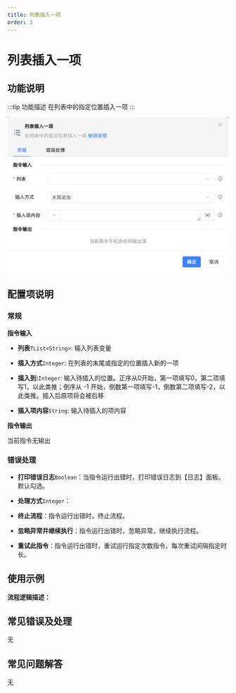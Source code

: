 ```yaml
---
title: 列表插入一项
order: 3
---
```


# 列表插入一项

## 功能说明

:::tip 功能描述
在列表中的指定位置插入一项
:::

![列表插入一项](../../../assets/列表插入一项_command.png)

## 配置项说明

### 常规

**指令输入**

- **列表**`TList<String>`: 输入列表变量

- **插入方式**`Integer`: 在列表的末尾或指定的位置插入新的一项

- **插入到:**`Integer`: 输入待插入的位置。正序从0开始，第一项填写0，第二项填写1，以此类推；倒序从 -1 开始，倒数第一项填写-1，倒数第二项填写-2，以此类推。插入后原项将会被后移

- **插入项内容**`String`: 输入待插入的项内容


**指令输出**

当前指令无输出

### 错误处理

- **打印错误日志**`Boolean`：当指令运行出错时，打印错误日志到【日志】面板。默认勾选。

- **处理方式**`Integer`：

 - **终止流程**：指令运行出错时，终止流程。

 - **忽略异常并继续执行**：指令运行出错时，忽略异常，继续执行流程。

 - **重试此指令**：指令运行出错时，重试运行指定次数指令，每次重试间隔指定时长。

## 使用示例

**流程逻辑描述：** 

## 常见错误及处理

无

## 常见问题解答

无

